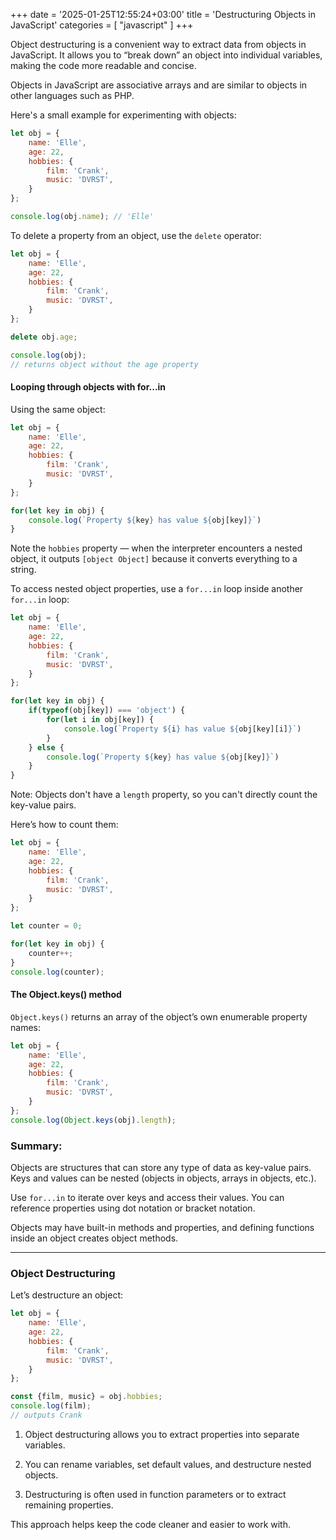 
+++
date = '2025-01-25T12:55:24+03:00'
title = 'Destructuring Objects in JavaScript'
categories = [ "javascript" ]
+++

Object destructuring is a convenient way to extract data from objects in JavaScript. It allows you to “break down” an object into individual variables, making the code more readable and concise.

Objects in JavaScript are associative arrays and are similar to objects in other languages such as PHP.

Here's a small example for experimenting with objects:

```js
let obj = {
    name: 'Elle',
    age: 22,
    hobbies: {
        film: 'Crank',
        music: 'DVRST',
    }
};

console.log(obj.name); // 'Elle'
```

To delete a property from an object, use the `delete` operator:

```js
let obj = {
    name: 'Elle',
    age: 22,
    hobbies: {
        film: 'Crank',
        music: 'DVRST',
    }
};

delete obj.age;

console.log(obj); 
// returns object without the age property
```

#### Looping through objects with for...in

Using the same object:

```js
let obj = {
    name: 'Elle',
    age: 22,
    hobbies: {
        film: 'Crank',
        music: 'DVRST',
    }
};

for(let key in obj) {
    console.log(`Property ${key} has value ${obj[key]}`)
}
```

Note the `hobbies` property — when the interpreter encounters a nested object, it outputs `[object Object]` because it converts everything to a string.

To access nested object properties, use a `for...in` loop inside another `for...in` loop:

```js
let obj = {
    name: 'Elle',
    age: 22,
    hobbies: {
        film: 'Crank',
        music: 'DVRST',
    }
};

for(let key in obj) {
    if(typeof(obj[key]) === 'object') {
        for(let i in obj[key]) {
            console.log(`Property ${i} has value ${obj[key][i]}`)
        }
    } else {
        console.log(`Property ${key} has value ${obj[key]}`)
    }
}
```

Note: Objects don't have a `length` property, so you can't directly count the key-value pairs.

Here’s how to count them:

```js
let obj = {
    name: 'Elle',
    age: 22,
    hobbies: {
        film: 'Crank',
        music: 'DVRST',
    }
};

let counter = 0;

for(let key in obj) {
    counter++;
}
console.log(counter);
```

#### The Object.keys() method

`Object.keys()` returns an array of the object’s own enumerable property names:

```js
let obj = {
    name: 'Elle',
    age: 22,
    hobbies: {
        film: 'Crank',
        music: 'DVRST',
    }
};
console.log(Object.keys(obj).length);
```

### Summary:

Objects are structures that can store any type of data as key-value pairs. Keys and values can be nested (objects in objects, arrays in objects, etc.).

Use `for...in` to iterate over keys and access their values. You can reference properties using dot notation or bracket notation.

Objects may have built-in methods and properties, and defining functions inside an object creates object methods.

---

### Object Destructuring

Let’s destructure an object:

```js
let obj = {
    name: 'Elle',
    age: 22,
    hobbies: {
        film: 'Crank',
        music: 'DVRST',
    }
};

const {film, music} = obj.hobbies;
console.log(film); 
// outputs Crank
```

1. Object destructuring allows you to extract properties into separate variables.

2. You can rename variables, set default values, and destructure nested objects.

3. Destructuring is often used in function parameters or to extract remaining properties.

This approach helps keep the code cleaner and easier to work with.

